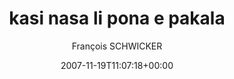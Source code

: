 ---
title: 'kasi nasa li pona e pakala'
posts: 4
hash: 'dYE8ZTb5'
author: 'François SCHWICKER'
date: 2007-11-19T11:07:18+00:00
sources:
  - https://tokipona.yahoogroups.narkive.com/dYE8ZTb5
---